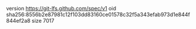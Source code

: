 version https://git-lfs.github.com/spec/v1
oid sha256:8556b2e87981c12f103dd83160ce01578c32f5a343efab973d1e844f844ef2a8
size 7017
